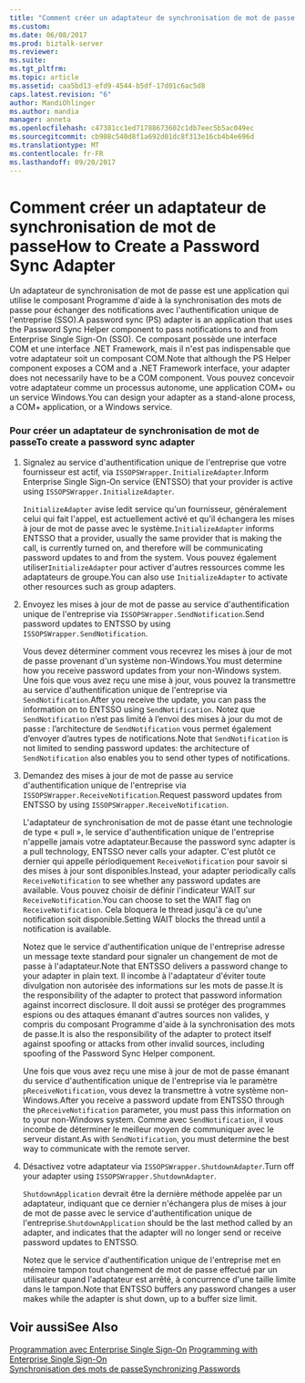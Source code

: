 ```yaml
---
title: "Comment créer un adaptateur de synchronisation de mot de passe | Documents Microsoft"
ms.custom: 
ms.date: 06/08/2017
ms.prod: biztalk-server
ms.reviewer: 
ms.suite: 
ms.tgt_pltfrm: 
ms.topic: article
ms.assetid: caa5bd13-efd9-4544-b5df-17d01c6ac5d8
caps.latest.revision: "6"
author: MandiOhlinger
ms.author: mandia
manager: anneta
ms.openlocfilehash: c47381cc1ed71788673602c1db7eec5b5ac049ec
ms.sourcegitcommit: cb908c540d8f1a692d01dc8f313e16cb4b4e696d
ms.translationtype: MT
ms.contentlocale: fr-FR
ms.lasthandoff: 09/20/2017
---
```

# <a name="how-to-create-a-password-sync-adapter"></a><span data-ttu-id="11189-102">Comment créer un adaptateur de synchronisation de mot de passe</span><span class="sxs-lookup"><span data-stu-id="11189-102">How to Create a Password Sync Adapter</span></span>
<span data-ttu-id="11189-103">Un adaptateur de synchronisation de mot de passe est une application qui utilise le composant Programme d'aide à la synchronisation des mots de passe pour échanger des notifications avec l'authentification unique de l'entreprise (SSO).</span><span class="sxs-lookup"><span data-stu-id="11189-103">A password sync (PS) adapter is an application that uses the Password Sync Helper component to pass notifications to and from Enterprise Single Sign-On (SSO).</span></span> <span data-ttu-id="11189-104">Ce composant possède une interface COM et une interface .NET Framework, mais il n'est pas indispensable que votre adaptateur soit un composant COM.</span><span class="sxs-lookup"><span data-stu-id="11189-104">Note that although the PS Helper component exposes a COM and a .NET Framework interface, your adapter does not necessarily have to be a COM component.</span></span> <span data-ttu-id="11189-105">Vous pouvez concevoir votre adaptateur comme un processus autonome, une application COM+ ou un service Windows.</span><span class="sxs-lookup"><span data-stu-id="11189-105">You can design your adapter as a stand-alone process, a COM+ application, or a Windows service.</span></span>  
  
### <a name="to-create-a-password-sync-adapter"></a><span data-ttu-id="11189-106">Pour créer un adaptateur de synchronisation de mot de passe</span><span class="sxs-lookup"><span data-stu-id="11189-106">To create a password sync adapter</span></span>  
  
1.  <span data-ttu-id="11189-107">Signalez au service d'authentification unique de l'entreprise que votre fournisseur est actif, via `ISSOPSWrapper.InitializeAdapter`.</span><span class="sxs-lookup"><span data-stu-id="11189-107">Inform Enterprise Single Sign-On service (ENTSSO) that your provider is active using `ISSOPSWrapper.InitializeAdapter`.</span></span>  
  
     <span data-ttu-id="11189-108">`InitializeAdapter` avise ledit service qu'un fournisseur, généralement celui qui fait l'appel, est actuellement activé et qu'il échangera les mises à jour de mot de passe avec le système.</span><span class="sxs-lookup"><span data-stu-id="11189-108">`InitializeAdapter` informs ENTSSO that a provider, usually the same provider that is making the call, is currently turned on, and therefore will be communicating password updates to and from the system.</span></span> <span data-ttu-id="11189-109">Vous pouvez également utiliser`InitializeAdapter` pour activer d'autres ressources comme les adaptateurs de groupe.</span><span class="sxs-lookup"><span data-stu-id="11189-109">You can also use `InitializeAdapter` to activate other resources such as group adapters.</span></span>  
  
2.  <span data-ttu-id="11189-110">Envoyez les mises à jour de mot de passe au service d'authentification unique de l'entreprise via `ISSOPSWrapper.SendNotification`.</span><span class="sxs-lookup"><span data-stu-id="11189-110">Send password updates to ENTSSO by using `ISSOPSWrapper.SendNotification`.</span></span>  
  
     <span data-ttu-id="11189-111">Vous devez déterminer comment vous recevrez les mises à jour de mot de passe provenant d'un système non-Windows.</span><span class="sxs-lookup"><span data-stu-id="11189-111">You must determine how you receive password updates from your non-Windows system.</span></span> <span data-ttu-id="11189-112">Une fois que vous avez reçu une mise à jour, vous pouvez la transmettre au service d'authentification unique de l'entreprise via `SendNotification`.</span><span class="sxs-lookup"><span data-stu-id="11189-112">After you receive the update, you can pass the information on to ENTSSO using `SendNotification`.</span></span> <span data-ttu-id="11189-113">Notez que `SendNotification` n’est pas limité à l’envoi des mises à jour du mot de passe : l’architecture de `SendNotification` vous permet également d’envoyer d’autres types de notifications.</span><span class="sxs-lookup"><span data-stu-id="11189-113">Note that `SendNotification` is not limited to sending password updates: the architecture of `SendNotification` also enables you to send other types of notifications.</span></span>  
  
3.  <span data-ttu-id="11189-114">Demandez des mises à jour de mot de passe au service d'authentification unique de l'entreprise via `ISSOPSWrapper.ReceiveNotification`.</span><span class="sxs-lookup"><span data-stu-id="11189-114">Request password updates from ENTSSO by using `ISSOPSWrapper.ReceiveNotification`.</span></span>  
  
     <span data-ttu-id="11189-115">L'adaptateur de synchronisation de mot de passe étant une technologie de type « pull », le service d'authentification unique de l'entreprise n'appelle jamais votre adaptateur.</span><span class="sxs-lookup"><span data-stu-id="11189-115">Because the password sync adapter is a pull technology, ENTSSO never calls your adapter.</span></span> <span data-ttu-id="11189-116">C'est plutôt ce dernier qui appelle périodiquement `ReceiveNotification` pour savoir si des mises à jour sont disponibles.</span><span class="sxs-lookup"><span data-stu-id="11189-116">Instead, your adapter periodically calls `ReceiveNotification` to see whether any password updates are available.</span></span> <span data-ttu-id="11189-117">Vous pouvez choisir de définir l'indicateur WAIT sur `ReceiveNotification`.</span><span class="sxs-lookup"><span data-stu-id="11189-117">You can choose to set the WAIT flag on `ReceiveNotification`.</span></span> <span data-ttu-id="11189-118">Cela bloquera le thread jusqu'à ce qu'une notification soit disponible.</span><span class="sxs-lookup"><span data-stu-id="11189-118">Setting WAIT blocks the thread until a notification is available.</span></span>  
  
     <span data-ttu-id="11189-119">Notez que le service d'authentification unique de l'entreprise adresse un message texte standard pour signaler un changement de mot de passe à l'adaptateur.</span><span class="sxs-lookup"><span data-stu-id="11189-119">Note that ENTSSO delivers a password change to your adapter in plain text.</span></span> <span data-ttu-id="11189-120">Il incombe à l'adaptateur d'éviter toute divulgation non autorisée des informations sur les mots de passe.</span><span class="sxs-lookup"><span data-stu-id="11189-120">It is the responsibility of the adapter to protect that password information against incorrect disclosure.</span></span> <span data-ttu-id="11189-121">Il doit aussi se protéger des programmes espions ou des attaques émanant d'autres sources non valides, y compris du composant Programme d'aide à la synchronisation des mots de passe.</span><span class="sxs-lookup"><span data-stu-id="11189-121">It is also the responsibility of the adapter to protect itself against spoofing or attacks from other invalid sources, including spoofing of the Password Sync Helper component.</span></span>  
  
     <span data-ttu-id="11189-122">Une fois que vous avez reçu une mise à jour de mot de passe émanant du service d'authentification unique de l'entreprise via le paramètre `pReceiveNotification`, vous devez la transmettre à votre système non-Windows.</span><span class="sxs-lookup"><span data-stu-id="11189-122">After you receive a password update from ENTSSO through the `pReceiveNotification` parameter, you must pass this information on to your non-Windows system.</span></span> <span data-ttu-id="11189-123">Comme avec `SendNotification`, il vous incombe de déterminer le meilleur moyen de communiquer avec le serveur distant.</span><span class="sxs-lookup"><span data-stu-id="11189-123">As with `SendNotification`, you must determine the best way to communicate with the remote server.</span></span>  
  
4.  <span data-ttu-id="11189-124">Désactivez votre adaptateur via `ISSOPSWrapper.ShutdownAdapter`.</span><span class="sxs-lookup"><span data-stu-id="11189-124">Turn off your adapter using `ISSOPSWrapper.ShutdownAdapter`.</span></span>  
  
     <span data-ttu-id="11189-125">`ShutdownApplication` devrait être la dernière méthode appelée par un adaptateur, indiquant que ce dernier n'échangera plus de mises à jour de mot de passe avec le service d'authentification unique de l'entreprise.</span><span class="sxs-lookup"><span data-stu-id="11189-125">`ShutdownApplication` should be the last method called by an adapter, and indicates that the adapter will no longer send or receive password updates to ENTSSO.</span></span>  
  
     <span data-ttu-id="11189-126">Notez que le service d'authentification unique de l'entreprise met en mémoire tampon tout changement de mot de passe effectué par un utilisateur quand l'adaptateur est arrêté, à concurrence d'une taille limite dans le tampon.</span><span class="sxs-lookup"><span data-stu-id="11189-126">Note that ENTSSO buffers any password changes a user makes while the adapter is shut down, up to a buffer size limit.</span></span>  
  
## <a name="see-also"></a><span data-ttu-id="11189-127">Voir aussi</span><span class="sxs-lookup"><span data-stu-id="11189-127">See Also</span></span>  
 <span data-ttu-id="11189-128">[Programmation avec Enterprise Single Sign-On](../core/programming-with-enterprise-single-sign-on.md) </span><span class="sxs-lookup"><span data-stu-id="11189-128">[Programming with Enterprise Single Sign-On](../core/programming-with-enterprise-single-sign-on.md) </span></span>  
 [<span data-ttu-id="11189-129">Synchronisation des mots de passe</span><span class="sxs-lookup"><span data-stu-id="11189-129">Synchronizing Passwords</span></span>](../core/synchronizing-passwords.md)